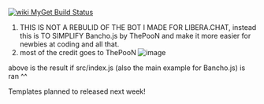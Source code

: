[![wiki MyGet Build Status](https://www.myget.org/BuildSource/Badge/wiki?identifier=c35e78bd-a42f-4cb0-a255-8faee68ca058)](https://www.myget.org/)
1. THIS IS NOT A REBULID OF THE BOT I MADE FOR LIBERA.CHAT, instead this is TO SIMPLIFY Bancho.js by ThePooN and make it more easier for newbies at coding and all that.
2. most of the credit goes to ThePooN
![image](https://user-images.githubusercontent.com/104236864/210912438-ae6613bd-e4c8-4613-b9c6-2b3bd4854710.png)

above is the result if src/index.js (also the main example for Bancho.js) is ran ^^

Templates planned to released next week!
